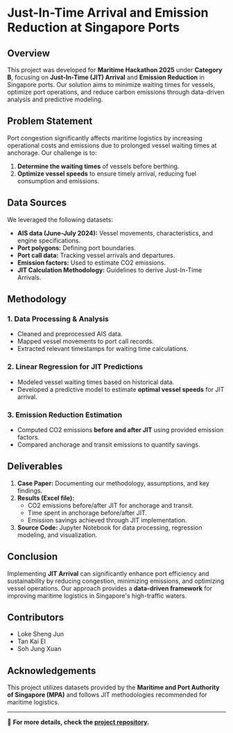# Just-In-Time Arrival and Emission Reduction at Singapore Ports

## Overview
This project was developed for **Maritime Hackathon 2025** under **Category B**, focusing on **Just-In-Time (JIT) Arrival** and **Emission Reduction** in Singapore ports. Our solution aims to minimize waiting times for vessels, optimize port operations, and reduce carbon emissions through data-driven analysis and predictive modeling.

## Problem Statement
Port congestion significantly affects maritime logistics by increasing operational costs and emissions due to prolonged vessel waiting times at anchorage. Our challenge is to:
1. **Determine the waiting times** of vessels before berthing.
2. **Optimize vessel speeds** to ensure timely arrival, reducing fuel consumption and emissions.

## Data Sources
We leveraged the following datasets:
- **AIS data (June-July 2024):** Vessel movements, characteristics, and engine specifications.
- **Port polygons:** Defining port boundaries.
- **Port call data:** Tracking vessel arrivals and departures.
- **Emission factors:** Used to estimate CO2 emissions.
- **JIT Calculation Methodology:** Guidelines to derive Just-In-Time Arrivals.

## Methodology
### 1. Data Processing & Analysis
- Cleaned and preprocessed AIS data.
- Mapped vessel movements to port call records.
- Extracted relevant timestamps for waiting time calculations.

### 2. Linear Regression for JIT Predictions
- Modeled vessel waiting times based on historical data.
- Developed a predictive model to estimate **optimal vessel speeds** for JIT arrival.

### 3. Emission Reduction Estimation
- Computed CO2 emissions **before and after JIT** using provided emission factors.
- Compared anchorage and transit emissions to quantify savings.

## Deliverables
1. **Case Paper:** Documenting our methodology, assumptions, and key findings.
2. **Results (Excel file):**
   - CO2 emissions before/after JIT for anchorage and transit.
   - Time spent in anchorage before/after JIT.
   - Emission savings achieved through JIT implementation.
3. **Source Code:** Jupyter Notebook for data processing, regression modeling, and visualization.

## Conclusion
Implementing **JIT Arrival** can significantly enhance port efficiency and sustainability by reducing congestion, minimizing emissions, and optimizing vessel operations. Our approach provides a **data-driven framework** for improving maritime logistics in Singapore's high-traffic waters.

## Contributors
- Loke Sheng Jun
- Tan Kai El
- Soh Jung Xuan

## Acknowledgements
This project utilizes datasets provided by the **Maritime and Port Authority of Singapore (MPA)** and follows JIT methodologies recommended for maritime logistics.

---
📌 **For more details, check the [project repository](https://github.com/sconser/maritime2025).**

